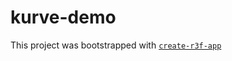 # kurve-demo

This project was bootstrapped with [`create-r3f-app`](https://github.com/utsuboco/create-r3f-app)
